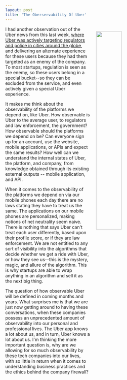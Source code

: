 ```yaml
---
layout: post
title: 'The Oberservability Of Uber'
---
```

<p><img style="padding: 15px;" src="http://kinlane-productions.s3.amazonaws.com/api_evangelist_site/blog/uber_never_hail_a_taxi_again.png" alt="" width="40%" align="right" /></p>
<p>I had another observation out of the Uber news from this last week, <a href="https://www.nytimes.com/2017/03/03/technology/uber-greyball-program-evade-authorities.html">where Uber was actively targeting regulators and police in cities around the globe</a>, and delivering an alternate experience for these users because they had them targeted as an enemy of the company. To most startups, regulation is seen as the enemy, so these users belong in a special bucket--so they can be excluded from the service, and even actively given a special Uber experience.</p>
<p>It makes me think about the observability of the platforms we depend on, like Uber. How observable is Uber to the average user, to regulators and law enforcement, the government? How observable should the platforms we depend on be? Can everyone sign up for an account, use the website, mobile applications, or APIs and expect the same results?&nbsp;<span>How well can we understand the internal states of Uber, the platform, and company, from knowledge obtained through its existing external outputs -- mobile application, and API.</span></p>
<p>When it comes to the observability of the platforms we depend on via our mobile phones each day there are no laws stating they have to treat us the same. The applications on our mobile phones are personalized, making notions of net neutrality seem naive. There is nothing that says Uber can't treat each user differently, based upon their profile score, or if they are law enforcement. We are not entitled to any sort of visibility into the algorithms that decide whether we get a ride with Uber, or how they see us--this is the mystery, magic, and allure of the algorithm. This is why startups are able to wrap anything in an algorithm and sell it as the next big thing.</p>
<p>The question of how observable Uber will be defined in coming months and years. What surprises me is that we are just now getting around to having these conversations, when these companies possess an unprecedented amount of observability into our personal and professional lives. The Uber app knows a lot about us, and in turn, Uber knows a lot about us. I'm thinking the more important question is, why are we allowing for so much observability by these tech companies into our lives, with so little in return when it comes to understanding business practices and the ethics behind the company firewall?</p>